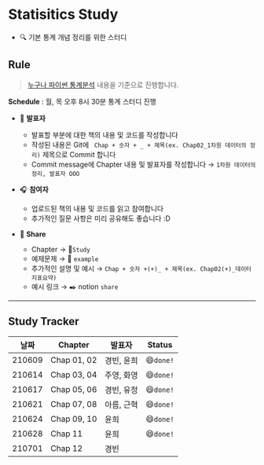 # Statisitics Study

- :mag: 기본 통계 개념 정리를 위한 스터디



## Rule

> [누구나 파이썬 통계분석](https://www.hanbit.co.kr/support/supplement_list.html) 내용을 기준으로 진행합니다.

**Schedule** :  월, 목 오후 8시 30분 통계 스터디 진행

- :microphone:  **발표자**
  - 발표할 부분에 대한 책의 내용 및 코드를 작성합니다
  - 작성된 내용은 Git에 ` Chap + 숫자 + _ + 제목(ex. Chap02_1차원 데이터의 정리)` 제목으로 Commit 합니다 
  - Commit message에 Chapter 내용 및 발표자를 작성합니다 → `1차원 데이터의 정리, 발표자 OOO`
- :headphones:  **참여자**
  - 업로드된 책의 내용 및 코드를 읽고 참여합니다
  - 추가적인 질문 사항은 미리 공유해도 좋습니다 :D

- :link:  **Share**
  - Chapter → :open_file_folder:`Study`
  - 예제문제 → :open_file_folder: `example`
  - 추가적인 설명 및 예시 → `Chap + 숫자 +(+)_ + 제목(ex. Chap02(+)_데이터지표요약)`
  - 예시 링크  →  :black_nib: notion `share` 



----

## Study Tracker

| 날짜   | Chapter     | 발표자     | Status         |
| ------ | ----------- | ---------- | -------------- |
| 210609 | Chap 01, 02 | 경빈, 윤희 | :smile:`done!` |
| 210614 | Chap 03, 04 | 주영, 화영 | :smile:`done!` |
| 210617 | Chap 05, 06 | 경빈, 유정 | :smile:`done!` |
| 210621 | Chap 07, 08 | 아름, 근혁 | :smile:`done!` |
| 210624 | Chap 09, 10 | 윤희       | :smile:`done!` |
| 210628 | Chap 11     | 윤희       | :smile:`done!` |
| 210701 | Chap 12     | 경빈       |                |

